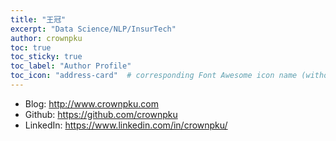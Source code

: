 ```yaml
---
title: "王冠"
excerpt: "Data Science/NLP/InsurTech"
author: crownpku
toc: true
toc_sticky: true
toc_label: "Author Profile"
toc_icon: "address-card"  # corresponding Font Awesome icon name (without fa prefix)
---
```



- Blog: http://www.crownpku.com
- Github: https://github.com/crownpku
- LinkedIn: https://www.linkedin.com/in/crownpku/
